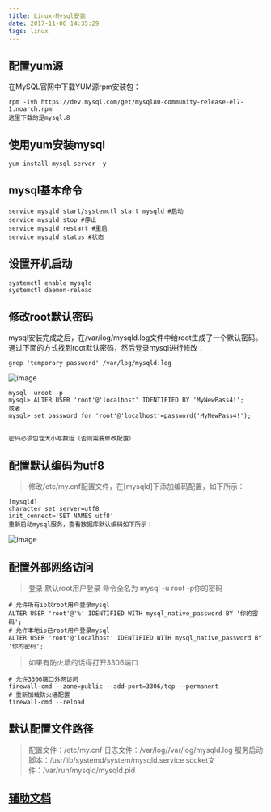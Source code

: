 ```yaml
---
title: Linux-Mysql安装
date: 2017-11-06 14:35:29
tags: linux
---
```

## 配置yum源
在MySQL官网中下载YUM源rpm安装包：

    rpm -ivh https://dev.mysql.com/get/mysql80-community-release-el7-1.noarch.rpm
    这里下载的是mysql.8
## 使用yum安装mysql

    yum install mysql-server -y
        
## mysql基本命令

    service mysqld start/systemctl start mysqld #启动
    service mysqld stop #停止
    service mysqld restart #重启
    service mysqld status #状态
## 设置开机启动

    systemctl enable mysqld
    systemctl daemon-reload
## 修改root默认密码
mysql安装完成之后，在/var/log/mysqld.log文件中给root生成了一个默认密码。通过下面的方式找到root默认密码，然后登录mysql进行修改：
    
    grep 'temporary password' /var/log/mysqld.log

![image](http://www.centoscn.com/uploads/allimg/160626/1-160626010T0Z8.jpg)

    mysql -uroot -p
    mysql> ALTER USER 'root'@'localhost' IDENTIFIED BY 'MyNewPass4!'; 
    或者
    mysql> set password for 'root'@'localhost'=password('MyNewPass4!');
    
    
    密码必须包含大小写数组（否则需要修改配置）
    
## 配置默认编码为utf8
    
>修改/etc/my.cnf配置文件，在[mysqld]下添加编码配置，如下所示：

    [mysqld]
    character_set_server=utf8
    init_connect='SET NAMES utf8'
    重新启动mysql服务，查看数据库默认编码如下所示：
![image](http://www.centoscn.com/uploads/allimg/160626/1-160626010915C6.jpg)


## 配置外部网络访问

> 登录 默认root用户登录 命令全名为 mysql -u root -p你的密码

    # 允许所有ip以root用户登录mysql
    ALTER USER 'root'@'%' IDENTIFIED WITH mysql_native_password BY '你的密码';
    # 允许本地ip已root用户登录mysql
    ALTER USER 'root'@'localhost' IDENTIFIED WITH mysql_native_password BY '你的密码';

> 如果有防火墙的话得打开3306端口
    
    # 允许3306端口外网访问
    firewall-cmd --zone=public --add-port=3306/tcp --permanent
    # 重新加载防火墙配置
    firewall-cmd --reload


## 默认配置文件路径
> 配置文件：/etc/my.cnf  日志文件：/var/log//var/log/mysqld.log  服务启动脚本：/usr/lib/systemd/system/mysqld.service  socket文件：/var/run/mysqld/mysqld.pid
## [辅助文档](http://www.centoscn.com/mysql/2016/0626/7537.html)    